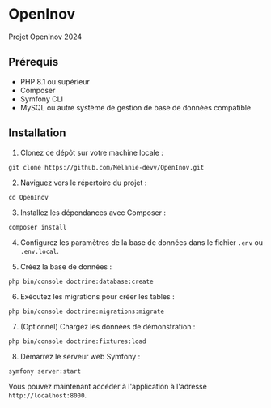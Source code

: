 # OpenInov
Projet OpenInov 2024 

## Prérequis

- PHP 8.1 ou supérieur
- Composer
- Symfony CLI
- MySQL ou autre système de gestion de base de données compatible

## Installation

1. Clonez ce dépôt sur votre machine locale :

```
git clone https://github.com/Melanie-devv/OpenInov.git
```

2. Naviguez vers le répertoire du projet :

```
cd OpenInov
```

3. Installez les dépendances avec Composer :

```
composer install
```

4. Configurez les paramètres de la base de données dans le fichier `.env` ou `.env.local`.

5. Créez la base de données :

```
php bin/console doctrine:database:create
```

6. Exécutez les migrations pour créer les tables :

```
php bin/console doctrine:migrations:migrate
```

7. (Optionnel) Chargez les données de démonstration :

```
php bin/console doctrine:fixtures:load
```

8. Démarrez le serveur web Symfony :

```
symfony server:start
```

Vous pouvez maintenant accéder à l'application à l'adresse `http://localhost:8000`.

